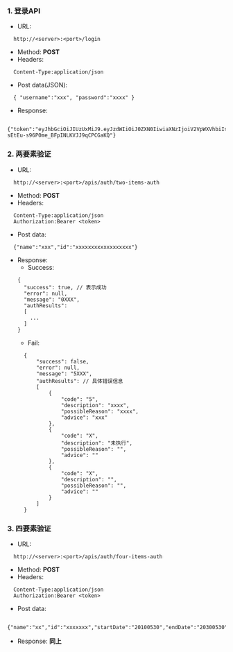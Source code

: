 ### 1. 登录API

* URL: 
```
  http://<server>:<port>/login
```
* Method: **POST**
* Headers: 
```
  Content-Type:application/json
```
* Post data(JSON): 
```
  { "username":"xxx", "password":"xxxx" }
```
* Response:
```
  {"token":"eyJhbGciOiJIUzUxMiJ9.eyJzdWIiOiJ0ZXN0IiwiaXNzIjoiV2VpWXVhbiIsImlhdCI6MTQ4ODg1MzUwNSwiZXhwIjoxNDg4ODUzODA1fQ.dzavHX7AqvMd_k_2mUl9jRJjJCUb71pPtaaoOhCriphcJlF6lYYu-sEtEu-s96P0me_BFpINLKVJJ9qCPCGaKQ"}
```

### 2. 两要素验证

* URL: 
```
  http://<server>:<port>/apis/auth/two-items-auth
```
* Method: **POST**
* Headers:
```
  Content-Type:application/json
  Authorization:Bearer <token>
```
* Post data:
```
  {"name":"xxx","id":"xxxxxxxxxxxxxxxxxx"}
```
* Response:
  * Success:
  ```
  {
    "success": true, // 表示成功
    "error": null,
    "message": "0XXX",
    "authResults":
    [
      ...
    ]
  }
  ```
  * Fail:
  ```
    {
        "success": false,
        "error": null,
        "message": "5XXX",
        "authResults": // 具体错误信息
        [
            {
                "code": "5",
                "description": "xxxx",
                "possibleReason": "xxxx",
                "advice": "xxx"
            },
            {
                "code": "X",
                "description": "未执行",
                "possibleReason": "",
                "advice": ""
            },
            {
                "code": "X",
                "description": "",
                "possibleReason": "",
                "advice": ""
            }
        ]
    }
    ```
    
### 3. 四要素验证
* URL: 
```
  http://<server>:<port>/apis/auth/four-items-auth
```
* Method: **POST**
* Headers:
```
  Content-Type:application/json
  Authorization:Bearer <token>
```
* Post data:
```
  {"name":"xx","id":"xxxxxxx","startDate":"20100530","endDate":"20300530"}
```
* Response: **同上**
